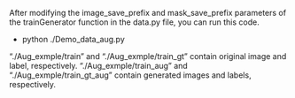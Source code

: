 After modifying the image_save_prefix and mask_save_prefix parameters of the trainGenerator function in the data.py file, you can run this code.

* python ./Demo_data_aug.py

“./Aug_exmple/train” and “./Aug_exmple/train_gt” contain original image and label, respectively. “./Aug_exmple/train_aug” and “./Aug_exmple/train_gt_aug” contain generated images and labels, respectively.
